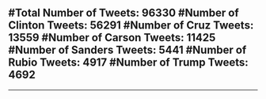 #Total Number of Tweets: 96330 
#Number of Clinton Tweets: 56291
#Number of Cruz Tweets: 13559
#Number of Carson Tweets: 11425
#Number of Sanders Tweets: 5441
#Number of Rubio Tweets: 4917
#Number of Trump Tweets: 4692
---
---
